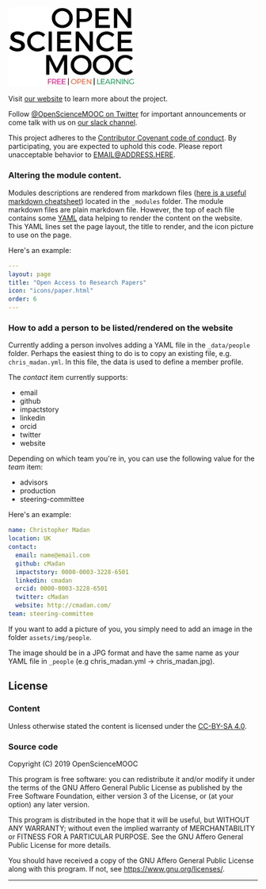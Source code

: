 <img src="/assets/img/osm/osm-logo.png" 
     alt="Open Science MOOC logo"
     width="256">

Visit [our website][website] to learn more about the project.

Follow [@OpenScienceMOOC on Twitter][twitter] for important announcements or 
come talk with us on [our slack channel][slack].

This project adheres to the [Contributor Covenant code of conduct][coc]. By 
participating, you are expected to uphold this code. Please report unacceptable
behavior to EMAIL@ADDRESS.HERE.

### Altering the module content.   

Modules descriptions are rendered from markdown files 
([here is a useful markdown cheatsheet][md-ss]) located in the `_modules` folder.
The module markdown files are plain markdown file. However, the top of each file 
contains some [YAML][yaml] data helping to render the content on the website. 
This YAML lines set the page layout, the title to render, and the icon picture 
to use on the page.

Here's an example:

```yml
---
layout: page
title: "Open Access to Research Papers"
icon: "icons/paper.html"
order: 6
---
```

### How to add a person to be listed/rendered on the website

Currently adding a person involves adding a YAML file in the `_data/people` 
folder. Perhaps the easiest thing to do is to copy an existing file, e.g.  
`chris_madan.yml`. In this file, the data is used to define a member profile.

The _contact_ item currently supports:

* email
* github
* impactstory
* linkedin
* orcid
* twitter
* website

Depending on which team you're in, you can use the following value for the
_team_ item:

* advisors
* production
* steering-committee

Here's an example:

```yml
name: Christopher Madan
location: UK
contact:
  email: name@email.com
  github: cMadan
  impactstory: 0000-0003-3228-6501
  linkedin: cmadan
  orcid: 0000-0003-3228-6501
  twitter: cMadan
  website: http://cmadan.com/
team: steering-committee
```

If you want to add a picture of you, you simply need to add an image in the 
folder `assets/img/people`.

The image should be in a JPG format and have the same name as your YAML file in 
`_people` (e.g chris_madan.yml -> chris_madan.jpg).

<!-- TODO
## Contributing

For more information on how you can contribute to this project, please read
our [contributing guide][contribute].
-->

## License

### Content

Unless otherwise stated the content is licensed under the 
[CC-BY-SA 4.0](cc).

### Source code

Copyright (C) 2019 OpenScienceMOOC

This program is free software: you can redistribute it and/or modify it under 
the terms of the GNU Affero General Public License as published by the Free 
Software Foundation, either version 3 of the License, or (at your option) any 
later version.

This program is distributed in the hope that it will be useful, but WITHOUT ANY
WARRANTY; without even the implied warranty of MERCHANTABILITY or FITNESS FOR A
PARTICULAR PURPOSE. See the GNU Affero General Public License for more details.

You should have received a copy of the GNU Affero General Public License along 
with this program. If not, see <https://www.gnu.org/licenses/>. 

---
<!-- Reference are in alphabetical order -->
[cc]:         https://creativecommons.org/licenses/by-sa/4.0/
[coc]:        CODE_OF_CONDUCT.md
[contribute]: CONTRIBUTING.md
[md-ss]:      https://github.com/adam-p/markdown-here/wiki/Markdown-Cheatsheet
[slack]:      https://openmooc-ers-slackin.herokuapp.com/ 
[twitter]:    https://twitter.com/OpenScienceMOOC
[website]:    https://opensciencemooc.eu
[yaml]:       https://en.wikipedia.org/wiki/YAML 
